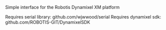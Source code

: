 Simple interface for the Robotis Dynamixel XM platform

Requires serial library: github.com/wjwwood/serial
Requires dynamixel sdk: github.com/ROBOTIS-GIT/DynamixelSDK
